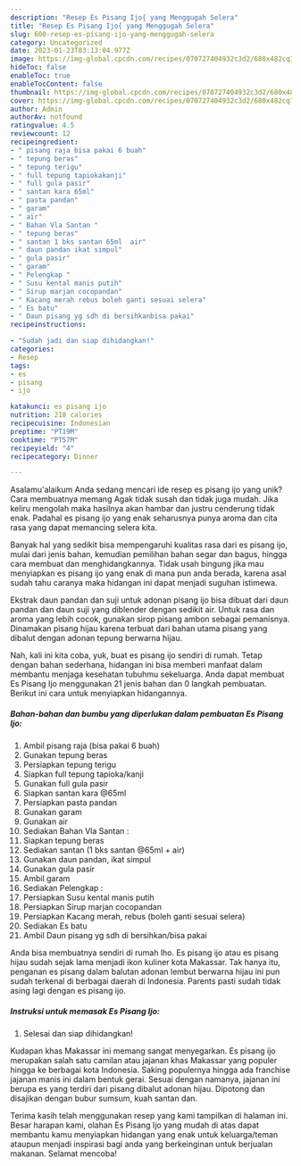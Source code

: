```yaml
---
description: "Resep Es Pisang Ijo{ yang Menggugah Selera"
title: "Resep Es Pisang Ijo{ yang Menggugah Selera"
slug: 600-resep-es-pisang-ijo-yang-menggugah-selera
category: Uncategorized
date: 2023-01-23T03:13:04.977Z
image: https://img-global.cpcdn.com/recipes/070727404932c3d2/680x482cq70/es-pisang-ijo-foto-resep-utama.jpg
hideToc: false
enableToc: true
enableTocContent: false
thumbnail: https://img-global.cpcdn.com/recipes/070727404932c3d2/680x482cq70/es-pisang-ijo-foto-resep-utama.jpg
cover: https://img-global.cpcdn.com/recipes/070727404932c3d2/680x482cq70/es-pisang-ijo-foto-resep-utama.jpg
author: Admin
authorAv: notfound
ratingvalue: 4.5
reviewcount: 12
recipeingredient:
- " pisang raja bisa pakai 6 buah"
- " tepung beras"
- " tepung terigu"
- " full tepung tapiokakanji"
- " full gula pasir"
- " santan kara 65ml"
- " pasta pandan"
- " garam"
- " air"
- " Bahan Vla Santan "
- " tepung beras"
- " santan 1 bks santan 65ml  air"
- " daun pandan ikat simpul"
- " gula pasir"
- " garam"
- " Pelengkap "
- " Susu kental manis putih"
- " Sirup marjan cocopandan"
- " Kacang merah rebus boleh ganti sesuai selera"
- " Es batu"
- " Daun pisang yg sdh di bersihkanbisa pakai"
recipeinstructions:

- "Sudah jadi dan siap dihidangkan!"
categories:
- Resep
tags:
- es
- pisang
- ijo

katakunci: es pisang ijo 
nutrition: 218 calories
recipecuisine: Indonesian
preptime: "PT19M"
cooktime: "PT57M"
recipeyield: "4"
recipecategory: Dinner

---
```



Asalamu'alaikum Anda sedang mencari ide resep es pisang ijo yang unik? Cara membuatnya memang Agak tidak susah dan tidak juga mudah. Jika keliru mengolah maka hasilnya akan hambar dan justru cenderung tidak enak. Padahal es pisang ijo yang enak seharusnya punya aroma dan cita rasa yang dapat memancing selera kita.


Banyak hal yang sedikit bisa mempengaruhi kualitas rasa dari es pisang ijo, mulai dari jenis bahan, kemudian pemilihan bahan segar dan bagus, hingga cara membuat dan menghidangkannya. Tidak usah bingung jika mau menyiapkan es pisang ijo yang enak di mana pun anda berada, karena asal sudah tahu caranya maka hidangan ini dapat menjadi suguhan istimewa.

Ekstrak daun pandan dan suji untuk adonan pisang ijo bisa dibuat dari daun pandan dan daun suji yang diblender dengan sedikit air. Untuk rasa dan aroma yang lebih cocok, gunakan sirop pisang ambon sebagai pemanisnya. Dinamakan pisang hijau karena terbuat dari bahan utama pisang yang dibalut dengan adonan tepung berwarna hijau.


Nah, kali ini kita coba, yuk, buat es pisang ijo sendiri di rumah. Tetap dengan bahan sederhana, hidangan ini bisa memberi manfaat dalam membantu menjaga kesehatan tubuhmu sekeluarga. Anda dapat membuat Es Pisang Ijo menggunakan 21 jenis bahan dan 0 langkah pembuatan. Berikut ini cara untuk menyiapkan hidangannya.

<!--inarticleads1-->

##### Bahan-bahan dan bumbu yang diperlukan dalam pembuatan Es Pisang Ijo:

1. Ambil  pisang raja (bisa pakai 6 buah)
1. Gunakan  tepung beras
1. Persiapkan  tepung terigu
1. Siapkan  full tepung tapioka/kanji
1. Gunakan  full gula pasir
1. Siapkan  santan kara @65ml
1. Persiapkan  pasta pandan
1. Gunakan  garam
1. Gunakan  air
1. Sediakan  Bahan Vla Santan :
1. Siapkan  tepung beras
1. Sediakan  santan (1 bks santan @65ml + air)
1. Gunakan  daun pandan, ikat simpul
1. Gunakan  gula pasir
1. Ambil  garam
1. Sediakan  Pelengkap :
1. Persiapkan  Susu kental manis putih
1. Persiapkan  Sirup marjan cocopandan
1. Persiapkan  Kacang merah, rebus (boleh ganti sesuai selera)
1. Sediakan  Es batu
1. Ambil  Daun pisang yg sdh di bersihkan/bisa pakai


Anda bisa membuatnya sendiri di rumah lho. Es pisang ijo atau es pisang hijau sudah sejak lama menjadi ikon kuliner kota Makassar. Tak hanya itu, penganan es pisang dalam balutan adonan lembut berwarna hijau ini pun sudah terkenal di berbagai daerah di Indonesia. Parents pasti sudah tidak asing lagi dengan es pisang ijo. 

<!--inarticleads2-->

##### Instruksi untuk memasak Es Pisang Ijo:


1. Selesai dan siap dihidangkan!

Kudapan khas Makassar ini memang sangat menyegarkan. Es pisang ijo merupakan salah satu camilan atau jajanan khas Makassar yang populer hingga ke berbagai kota Indonesia. Saking populernya hingga ada franchise jajanan manis ini dalam bentuk gerai. Sesuai dengan namanya, jajanan ini berupa es yang terdiri dari pisang dibalut adonan hijau. Dipotong dan disajikan dengan bubur sumsum, kuah santan dan. 

Terima kasih telah menggunakan resep yang kami tampilkan di halaman ini. Besar harapan kami, olahan Es Pisang Ijo yang mudah di atas dapat membantu kamu menyiapkan hidangan yang enak untuk keluarga/teman ataupun menjadi inspirasi bagi anda yang berkeinginan untuk berjualan makanan. Selamat mencoba!
